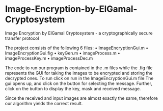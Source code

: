 # Image-Encryption-by-ElGamal-Cryptosystem
Image Encryption by ElGamal Cryptosystem - a cryptographically secure transfer protocol

The project consists of the following 6 files:
• ImageEncryptionGui.m
• ImageEncryptionGui.fig 
• keyGen.m
• imageProcess.m
• imageProcessKey.m
• imageProcessDec.m

The code to run our program is contained in the .m files while the .fig file represents the GUI for taking the images to be encrypted and storing the decrypted ones.
To run
     click on run in the ImageEncryptionGui.m file
     The gui opens up, and click on the button for selecting the message.
     Further, click on the button to display the key, mask and received message.
     
Since the received and input images are almost exactly the same, therefore our algorithm yields the correct result.
     
